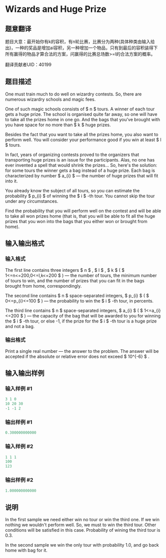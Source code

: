# Wizards and Huge Prize

## 题意翻译

题目大意：最开始你有k的容积，有n轮比赛，比赛分为两种(具体种类由输入给出)，一种的奖品是增加ai容积，另一种增加一个物品，只有到最后的容积装得下所有赢得的物品才算合法的方案，问赢得的比赛总场数>=l的合法方案的概率。

翻译贡献者UID：40199

## 题目描述

One must train much to do well on wizardry contests. So, there are numerous wizardry schools and magic fees.

One of such magic schools consists of $ n $ tours. A winner of each tour gets a huge prize. The school is organised quite far away, so one will have to take all the prizes home in one go. And the bags that you've brought with you have space for no more than $ k $ huge prizes.

Besides the fact that you want to take all the prizes home, you also want to perform well. You will consider your performance good if you win at least $ l $ tours.

In fact, years of organizing contests proved to the organizers that transporting huge prizes is an issue for the participants. Alas, no one has ever invented a spell that would shrink the prizes... So, here's the solution: for some tours the winner gets a bag instead of a huge prize. Each bag is characterized by number $ a_{i} $ — the number of huge prizes that will fit into it.

You already know the subject of all tours, so you can estimate the probability $ p_{i} $ of winning the $ i $ -th tour. You cannot skip the tour under any circumstances.

Find the probability that you will perform well on the contest and will be able to take all won prizes home (that is, that you will be able to fit all the huge prizes that you won into the bags that you either won or brought from home).

## 输入输出格式

### 输入格式

The first line contains three integers $ n $ , $ l $ , $ k $ ( $ 1<=n<=200,0<=l,k<=200 $ ) — the number of tours, the minimum number of tours to win, and the number of prizes that you can fit in the bags brought from home, correspondingly.

The second line contains $ n $ space-separated integers, $ p_{i} $ ( $ 0<=p_{i}<=100 $ ) — the probability to win the $ i $ -th tour, in percents.

The third line contains $ n $ space-separated integers, $ a_{i} $ ( $ 1<=a_{i}<=200 $ ) — the capacity of the bag that will be awarded to you for winning the $ i $ -th tour, or else -1, if the prize for the $ i $ -th tour is a huge prize and not a bag.

### 输出格式

Print a single real number — the answer to the problem. The answer will be accepted if the absolute or relative error does not exceed $ 10^{-6} $ .

## 输入输出样例

### 输入样例 #1

```cpp
3 1 0
10 20 30
-1 -1 2

```
### 输出样例 #1

```cpp
0.300000000000

```
### 输入样例 #2

```cpp
1 1 1
100
123

```
### 输出样例 #2

```cpp
1.000000000000

```
## 说明

In the first sample we need either win no tour or win the third one. If we win nothing we wouldn't perform well. So, we must to win the third tour. Other conditions will be satisfied in this case. Probability of wining the third tour is 0.3.

In the second sample we win the only tour with probability 1.0, and go back home with bag for it.

